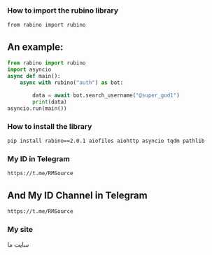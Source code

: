 


### How to import the rubino library

``` bash
from rabino import rubino
```

## An example:
```python
from rabino import rubino
import asyncio
async def main():
    async with rubino("auth") as bot:
        
        data = await bot.search_username("@super_god1")
        print(data)
asyncio.run(main())
```


### How to install the library

``` bash
pip install rabino==2.0.1 aiofiles aiohttp asyncio tqdm pathlib
```

### My ID in Telegram

``` bash
https://t.me/RMSource
```
## And My ID Channel in Telegram

``` bash
https://t.me/RMSource
```
### My site
<a href="https://anime.api-vison.workers.dev" style="text-decoration : none;">سایت ما</a>
